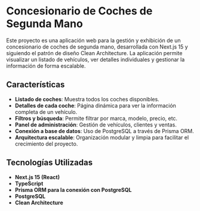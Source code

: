 # Concesionario de Coches de Segunda Mano
Este proyecto es una aplicación web para la gestión y exhibición de un concesionario de coches de segunda mano, desarrollada con Next.js 15 y siguiendo el patrón de diseño Clean Architecture. La aplicación permite visualizar un listado de vehículos, ver detalles individuales y gestionar la información de forma escalable.

## Características
- **Listado de coches**: Muestra todos los coches disponibles.
- **Detalles de cada coche**: Página dinámica para ver la información completa de un vehículo.
- **Filtros y búsqueda**: Permite filtrar por marca, modelo, precio, etc.
- **Panel de administración**: Gestión de vehículos, clientes y ventas.
- **Conexión a base de datos**: Uso de PostgreSQL a través de Prisma ORM.
- **Arquitectura escalable**: Organización modular y limpia para facilitar el crecimiento del proyecto.

## Tecnologías Utilizadas
- **Next.js 15 (React)**
- **TypeScript**
- **Prisma ORM para la conexión con PostgreSQL**
- **PostgreSQL**
- **Clean Architecture**